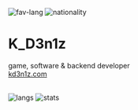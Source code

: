 ![fav-lang](https://img.shields.io/badge/favourite%20language-C%23-blueviolet)
![nationality](https://img.shields.io/badge/nationality-ukrainian-yellow)

# K_D3n1z
game, software & backend developer<br>
[kd3n1z.com](http://kd3n1z.com)<br><br>


![langs](https://github-readme-stats.vercel.app/api/top-langs/?username=KD3n1z&layout=compact)
![stats](https://github-readme-stats.vercel.app/api?username=KD3n1z&show_icons=true)
